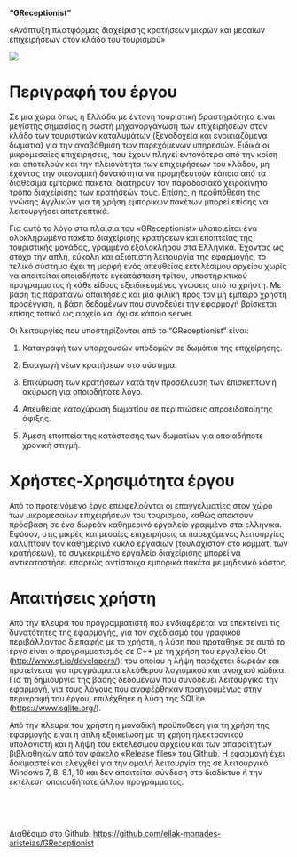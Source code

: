 **“GReceptionist”**

«Ανάπτυξη πλατφόρμας διαχείρισης κρατήσεων μικρών και μεσαίων επιχειρήσεων στον
κλάδο του τουρισμού»

![](<TE_image_e.png>)

Περιγραφή του έργου
===================

Σε μια χώρα όπως η Ελλάδα με έντονη τουριστική δραστηριότητα είναι μεγίστης
σημασίας η σωστή μηχανοργάνωση των επιχειρήσεων στον κλάδο των τουριστικών
καταλυμάτων (ξενοδοχεία και ενοικιαζόμενα δωμάτια) για την αναβάθμιση των
παρεχόμενων υπηρεσιών. Ειδικά οι μικρομεσαίες επιχειρήσεις, που έχουν πληγεί
εντονότερα από την κρίση και αποτελούν και την πλειονότητα των επιχειρήσεων του
κλάδου, μη έχοντας την οικονομική δυνατότητα να προμηθευτούν κάποιο από τα
διαθέσιμα εμπορικά πακέτα, διατηρούν τον παραδοσιακό χειροκίνητο τρόπο
διαχείρισης των κρατήσεών τους. Επίσης, η προϋπόθεση της γνώσης Αγγλικών για τη
χρήση εμπορικών πακέτων μπορεί επίσης να λειτουργήσει αποτρεπτικά.

Για αυτό το λόγο στα πλαίσια του «GReceptionist» υλοποιείται ένα ολοκληρωμένο
πακέτο διαχείρισης κρατήσεων και εποπτείας της τουριστικής μονάδας, γραμμένο
εξολοκλήρου στα Ελληνικά. Έχοντας ως στόχο την απλή, εύκολη και αξιόπιστη
λειτουργία της εφαρμογής, το τελικό σύστημα έχει τη μορφή ενός απευθείας
εκτελέσιμου αρχείου χωρίς να απαιτείται οποιαδήποτε εγκατάσταση τρίτου,
υποστηρικτικού προγράμματος ή κάθε είδους εξειδικευμένες γνώσεις από το χρήστη.
Με βάση τις παραπάνω απαιτήσεις και μια φιλική προς τον μη έμπειρο χρήστη
προσέγγιση, η βάση δεδομένων που συνοδεύει την εφαρμογή βρίσκεται επίσης τοπικά
ως αρχείο και όχι σε κάποιο server.

Οι λειτουργίες που υποστηρίζονται από το “GReceptionist” είναι:

1.  Καταγραφή των υπαρχουσών υποδομών σε δωμάτια της επιχείρησης.

2.  Εισαγωγή νέων κρατήσεων στο σύστημα.

3.  Επικύρωση των κρατήσεων κατά την προσέλευση των επισκεπτών ή ακύρωση για
    οποιοδήποτε λόγο.

4.  Απευθείας κατοχύρωση δωματίου σε περιπτώσεις απροειδοποίητης άφιξης.

5.  Άμεση εποπτεία της κατάστασης των δωματίων για οποιαδήποτε χρονική στιγμή.

Χρήστες-Χρησιμότητα έργου
=========================

Από το προτεινόμενο έργο επωφελούνται οι επαγγελματίες στον χώρο των
μικρομεσαίων επιχειρήσεων του τουρισμού, καθώς αποκτούν πρόσβαση σε ένα δωρεάν
καθημερινό εργαλείο γραμμένο στα ελληνικά. Εφόσον, στις μικρές και μεσαίες
επιχειρήσεις οι παρεχόμενες λειτουργίες καλύπτουν τον καθημερινό κύκλο εργασιών
(τουλάχιστον στο κομμάτι των κρατήσεων), το συγκεκριμένο εργαλείο διαχείρισης
μπορεί να αντικαταστήσει επαρκώς αντίστοιχα εμπορικά πακέτα με μηδενικό κόστος.

Απαιτήσεις χρήστη
=================

Από την πλευρά του προγραμματιστή που ενδιαφέρεται να επεκτείνει τις δυνατότητες
της εφαρμογής, για τον σχεδιασμό του γραφικού περιβάλλοντος διεπαφής με το
χρήστη, η λύση που προτάθηκε σε αυτό το έργο είναι ο προγραμματισμός σε C++ με
τη χρήση του εργαλείου Qt (<http://www.qt.io/developers/>), του οποίου η λήψη
παρέχεται δωρεάν και προτείνεται για προγράμματα ελεύθερου λογισμικού και
ανοιχτού κώδικα. Για τη δημιουργία της βάσης δεδομένων που συνοδεύει λειτουργικά
την εφαρμογή, για τους λόγους που αναφέρθηκαν προηγουμένως στην περιγραφή του
έργου, επιλέχθηκε η λύση της SQLite (<https://www.sqlite.org/>).

Από την πλευρά του χρήστη η μοναδική προϋπόθεση για τη χρήση της εφαρμογής είναι
η απλή εξοικείωση με τη χρήση ηλεκτρονικού υπολογιστή και η λήψη του εκτελέσιμου
αρχείου και των απαραίτητων βιβλιοθηκών από τον φάκελο «Release files» του
Github. Η εφαρμογή έχει δοκιμαστεί και ελεγχθεί για την ομαλή λειτουργία της σε
λειτουργικό Windows 7, 8, 8.1, 10 και δεν απαιτείται σύνδεση στο διαδίκτυο ή την
εκτέλεση οποιουδήποτε άλλου προγράμματος.

 

 

Διαθέσιμο στο Github: <https://github.com/ellak-monades-aristeias/GReceptionist>
